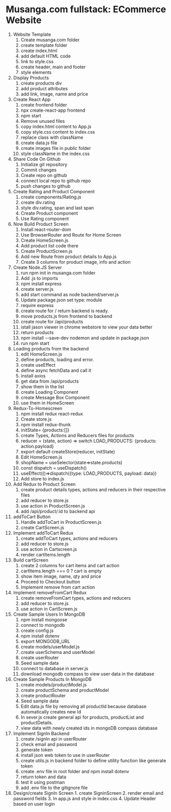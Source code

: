 # Musanga.com fullstack: ECommerce Website
1. Website Template
   1. Create musanga.com folder
   2. create template folder
   3. create index.html
   4. add default HTML code
   5. link to style.css
   6. create header, main and footer
   7. style elements
2. Display Products
   1. create products div
   2. add product attributes
   3. add link, image, name and price
3. Create React App
   1. create frontend folder
   2. npx create-react-app frontend
   2. npm start
   3. Remove unused files
   4. copy index.html content to App.js
   5. copy style.css content to index.css
   6. replace class with className
   7. create data.js file
   8. create images file in public folder
   9. style className in the index.css
4. Share Code On Github
   1. Initialize git repository
   2. Commit changes
   4. Create repo on github
   5. connect local repo to github repo
   6. push changes to github
5. Create Rating and Product Component
   1. create components/Rating.js
   2. create div.rating
   3. style div.rating, span and last span
   4. Create Product component
   5. Use Rating component
6. Now Build Product Screen
   1. Install react-router-dom
   2. Use BrowserRouter and Route for Home Screen
   3. Create HomeScreen.js
   4. Add product list code there
   5. Create ProductScreen.js
   6. Add new Route from product details to App.js
   7. Create 3 columns for product image, info and action
7. Create Node.JS Server
   1. run npm init in musanga.com folder
   3. Add .js to imports
   4. npm install express
   5. create server.js
   6. add start command as node backend/server.js
   7. Update package.json set type: module
   8. require express
   9. create route for / return backend is ready.
   10. move products.js from frontend to backend
   11. create route for /api/products
   12. istall jason viewer in chrome webstore to view your data better
   13. return products
   14. npm install --save-dev nodemon and update in package.json
   14. run npm start
8. Loading products from the backend
   1. edit HomeScreen.js
   2. define products, loading and error.
   3. create useEffect
   4. define async fetchData and call it
   5. install axios
   6. get data from /api/products
   7. show them in the list
   8. create Loading Component
   9. create Message Box Component
   10. use them in HomeScreen
9. Redux-To-Homescreen
   1. npm install redux react-redux
   2. Create store.js
   3. npm install redux-thunk
   3. initState= {products:[]}
   4. create Types, Actions and Reducers files for products
   4. reducer = (state, action) => switch LOAD_PRODUCTS: {products: action.payload}
   5. export default createStore(reducer, initState)
   6. Edit HomeScreen.js
   7. shopName = useSelector(state=>state.products)
   8. const dispatch = useDispatch()
   9. useEffect(()=>dispatch({type: LOAD_PRODUCTS, payload: data})
   10. Add store to index.js
10. Add Redux to Product Screen
     1. create product details types, actions and reducers in their respective files
     2. add reducer to store.js
     3. use action in ProductScreen.js
     4. add /api/product/:id to backend api
11. addToCart Button
    1. Handle addToCart in ProductScreen.js
    2. create CartScreen.js
12. Implement addToCart Redux
    1. create addToCart types, actions and reducers
    2. add reducer to store.js
    3. use action in Cartscreen.js
    4. render cartItems.length 
13. Build cartScreen
    1. create 2 columns for cart items and cart action
    2. cartItems.length === 0 ? cart is empty
    3. show item image, name, qty and price
    4. Proceed to Checkout button
    5. Implement remove from cart action
14. Implement removeFromCart Redux
    1. create removeFromCart types, actions and reducers
    2. add reducer to store.js
    3. use action in CartScreen.js
15. Create Sample Users In MongoDB
    1. npm install mongoose
    2. connect to mongodb
    3. create config.js
    4. npm install dotenv
    5. export MONGODB_URL
    6. create models/userModel.js
    7. create userSchema and userModel
    8. create userRouter
    9. Seed sample data
    10. connect to database in server.js
    11. download mongodb compass to view user data in the database
16. Create Sample Products In MongoDB
    1. create models/productModel.js
    2. create productSchema and productModel
    3. create productRouter
    4. Seed sample data
    5. Edit data.js file by removing all productId because database automatically creates new Id
    6. In sever.js create general api for products, productList and productDetails.
    7. view data with newly created ids in mongoDB compass database
17. Implement SignIn Backend
    1. create /signIn api in userRouter
    2. check email and password
    3. generate token
    4. install json web token to use in userRouter
    5. create utils.js in backend folder to define utility function like generate token
    6. create .env file in root folder and npm install dotenv
    7. return token and data
    8. test it using postman   
    9. add .env file to the gitignore file
18.  Design/create SignIn Screen
    1. create SigninScreen
    2. render email and password fields
    3. In app.js and style in index.css
    4. Update Header based on user login
